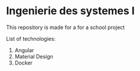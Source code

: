 # Ingenierie des systemes I
 
This repository is made for a for a school project

List of technologies:
1. Angular
2. Material Design
3. Docker
